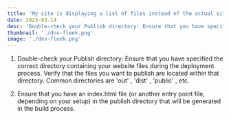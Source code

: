 ```yaml
---
title: 'My site is displaying a list of files instead of the actual site'
date: 2023-03-14
desc: 'Double-check your Publish directory: Ensure that you have specified the correct dir...'
thumbnail: './dns-fleek.png'
image: './dns-fleek.png'
---
```


1. Double-check your Publish directory: Ensure that you have specified the correct directory containing your website files during the deployment process. Verify that the files you want to publish are located within that directory. Common directories are 'out' , 'dist' , 'public' , etc.

2. Ensure that you have an index.html file (or another entry point file, depending on your setup) in the publish directory that will be generated in the build process.
